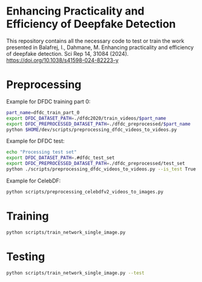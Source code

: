 Enhancing Practicality and Efficiency of Deepfake Detection
==========================

This repository contains all the necessary code to test or train the work presented in Balafrej, I., Dahmane, M. Enhancing practicality and efficiency of deepfake detection. Sci Rep 14, 31084 (2024). https://doi.org/10.1038/s41598-024-82223-y

# Preprocessing

Example for DFDC training part 0:
```bash
part_name=dfdc_train_part_0
export DFDC_DATASET_PATH=./dfdc2020/train_videos/$part_name
export DFDC_PREPROCESSED_DATASET_PATH=./dfdc_preprocessed/$part_name
python $HOME/dev/scripts/preprocessing_dfdc_videos_to_videos.py
```

Example for DFDC test:
```bash
echo "Processing test set"
export DFDC_DATASET_PATH=.#dfdc_test_set
export DFDC_PREPROCESSED_DATASET_PATH=./dfdc_preprocessed/test_set
python ./scripts/preprocessing_dfdc_videos_to_videos.py --is_test True
```

Example for CelebDF:
```bash
python scripts/preprocessing_celebdfv2_videos_to_images.py
```

# Training
```bash
python scripts/train_network_single_image.py
```

# Testing
```bash
python scripts/train_network_single_image.py --test
```

